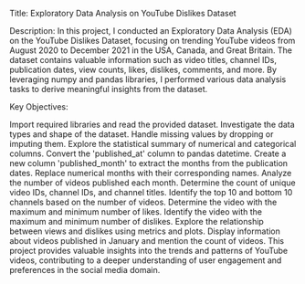 Title: Exploratory Data Analysis on YouTube Dislikes Dataset

Description:
In this project, I conducted an Exploratory Data Analysis (EDA) on the YouTube Dislikes Dataset, focusing on trending YouTube videos from August 2020 to December 2021 in the USA, Canada, and Great Britain. The dataset contains valuable information such as video titles, channel IDs, publication dates, view counts, likes, dislikes, comments, and more. By leveraging numpy and pandas libraries, I performed various data analysis tasks to derive meaningful insights from the dataset.

Key Objectives:

Import required libraries and read the provided dataset.
Investigate the data types and shape of the dataset.
Handle missing values by dropping or imputing them.
Explore the statistical summary of numerical and categorical columns.
Convert the 'published_at' column to pandas datetime.
Create a new column 'published_month' to extract the months from the publication dates.
Replace numerical months with their corresponding names.
Analyze the number of videos published each month.
Determine the count of unique video IDs, channel IDs, and channel titles.
Identify the top 10 and bottom 10 channels based on the number of videos.
Determine the video with the maximum and minimum number of likes.
Identify the video with the maximum and minimum number of dislikes.
Explore the relationship between views and dislikes using metrics and plots.
Display information about videos published in January and mention the count of videos.
This project provides valuable insights into the trends and patterns of YouTube videos, contributing to a deeper understanding of user engagement and preferences in the social media domain.
